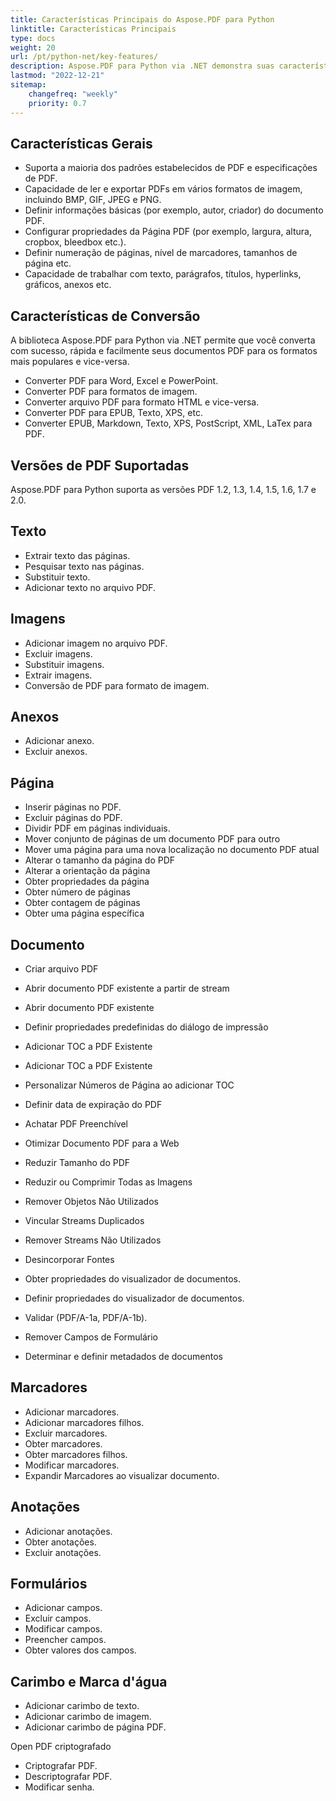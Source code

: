 ```yaml
---
title: Características Principais do Aspose.PDF para Python
linktitle: Características Principais
type: docs
weight: 20
url: /pt/python-net/key-features/
description: Aspose.PDF para Python via .NET demonstra suas características gerais. Mostra as versões de PDF suportadas e todas as manipulações que podemos fazer com PDF.
lastmod: "2022-12-21"
sitemap:
    changefreq: "weekly"
    priority: 0.7
---
```


## Características Gerais

- Suporta a maioria dos padrões estabelecidos de PDF e especificações de PDF.
- Capacidade de ler e exportar PDFs em vários formatos de imagem, incluindo BMP, GIF, JPEG e PNG.
- Definir informações básicas (por exemplo, autor, criador) do documento PDF.
- Configurar propriedades da Página PDF (por exemplo, largura, altura, cropbox, bleedbox etc.).
- Definir numeração de páginas, nível de marcadores, tamanhos de página etc.
- Capacidade de trabalhar com texto, parágrafos, títulos, hyperlinks, gráficos, anexos etc.

## Características de Conversão

A biblioteca Aspose.PDF para Python via .NET permite que você converta com sucesso, rápida e facilmente seus documentos PDF para os formatos mais populares e vice-versa.

- Converter PDF para Word, Excel e PowerPoint.
- Converter PDF para formatos de imagem.
- Converter arquivo PDF para formato HTML e vice-versa.
- Converter PDF para EPUB, Texto, XPS, etc.
- Converter EPUB, Markdown, Texto, XPS, PostScript, XML, LaTex para PDF.

## Versões de PDF Suportadas

Aspose.PDF para Python suporta as versões PDF 1.2, 1.3, 1.4, 1.5, 1.6, 1.7 e 2.0.

## Texto

- Extrair texto das páginas.
- Pesquisar texto nas páginas.
- Substituir texto.
- Adicionar texto no arquivo PDF.

## Imagens

- Adicionar imagem no arquivo PDF.
- Excluir imagens.
- Substituir imagens.
- Extrair imagens.
- Conversão de PDF para formato de imagem.

## Anexos

- Adicionar anexo.
- Excluir anexos.

## Página

- Inserir páginas no PDF.
- Excluir páginas do PDF.
- Dividir PDF em páginas individuais.
- Mover conjunto de páginas de um documento PDF para outro
- Mover uma página para uma nova localização no documento PDF atual
- Alterar o tamanho da página do PDF
- Alterar a orientação da página
- Obter propriedades da página
- Obter número de páginas
- Obter contagem de páginas
- Obter uma página específica

## Documento

- Criar arquivo PDF
- Abrir documento PDF existente a partir de stream
- Abrir documento PDF existente

- Definir propriedades predefinidas do diálogo de impressão
 - Adicionar TOC a PDF Existente
- Adicionar TOC a PDF Existente
- Personalizar Números de Página ao adicionar TOC
- Definir data de expiração do PDF
- Achatar PDF Preenchível
- Otimizar Documento PDF para a Web
- Reduzir Tamanho do PDF
- Reduzir ou Comprimir Todas as Imagens
- Remover Objetos Não Utilizados
- Vincular Streams Duplicados
- Remover Streams Não Utilizados
- Desincorporar Fontes
- Obter propriedades do visualizador de documentos.
- Definir propriedades do visualizador de documentos.
- Validar (PDF/A-1a, PDF/A-1b).
- Remover Campos de Formulário
- Determinar e definir metadados de documentos

## Marcadores

- Adicionar marcadores.
- Adicionar marcadores filhos.
- Excluir marcadores.
- Obter marcadores.
- Obter marcadores filhos.
- Modificar marcadores.
- Expandir Marcadores ao visualizar documento.

## Anotações

- Adicionar anotações.
- Obter anotações.
- Excluir anotações.

## Formulários

- Adicionar campos.
- Excluir campos.
- Modificar campos.
- Preencher campos.
- Obter valores dos campos.

## Carimbo e Marca d'água

- Adicionar carimbo de texto.
- Adicionar carimbo de imagem.
- Adicionar carimbo de página PDF.




































































































































































































































































































































































































































































































































































































































































































































































































































































































































































































































































Open PDF criptografado
- Criptografar PDF.
- Descriptografar PDF.
- Modificar senha.